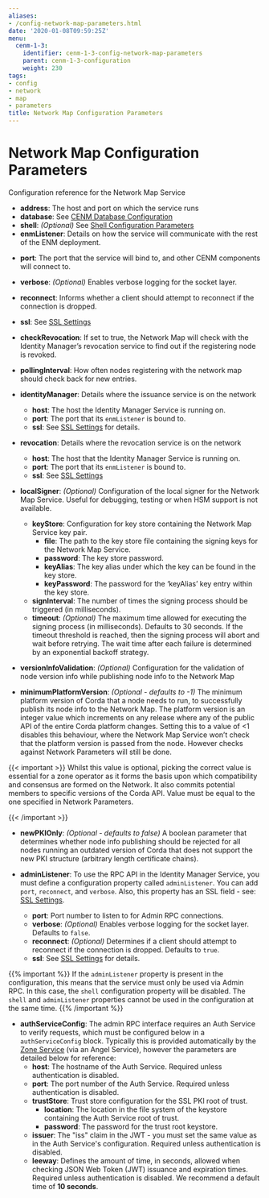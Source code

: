```yaml
---
aliases:
- /config-network-map-parameters.html
date: '2020-01-08T09:59:25Z'
menu:
  cenm-1-3:
    identifier: cenm-1-3-config-network-map-parameters
    parent: cenm-1-3-configuration
    weight: 230
tags:
- config
- network
- map
- parameters
title: Network Map Configuration Parameters
---
```



# Network Map Configuration Parameters

Configuration reference for the Network Map Service


* **address**:
The host and port on which the service runs
* **database**:
See [CENM Database Configuration](config-database.md)
* **shell**:
*(Optional)*  See [Shell Configuration Parameters](config-shell.md)
* **enmListener**:
Details on how the service will communicate with the rest of the ENM deployment.
<!-- Is ENM spelt out ealier in this doc?-->
  * **port**:
  The port that the service will bind to, and other CENM components will connect to.
  * **verbose**:
  *(Optional)* Enables verbose logging for the socket layer.
  * **reconnect**:
  Informs whether a client should attempt to reconnect if the connection is dropped.
  * **ssl**:
  See [SSL Settings](config-ssl.md)
* **checkRevocation**:
If set to true, the Network Map will check with the Identity Manager’s revocation service to find out if the registering node is revoked.
* **pollingInterval**:
How often nodes registering with the network map should check back for new entries.
* **identityManager**:
Details where the issuance service is on the network
  * **host**:
  The host the Identity Manager Service is running on.
  * **port**:
  The port that its `enmListener` is bound to.
  * **ssl**:
  See [SSL Settings](config-ssl.md) for details.
* **revocation**:
Details where the revocation service is on the network
  * **host**:
  The host that the Identity Manager Service is running on.
  * **port**:
  The port that its `enmListener` is bound to.
  * **ssl**:
  See [SSL Settings](config-ssl.md)
* **localSigner**:
*(Optional)* Configuration of the local signer for the Network Map Service. Useful for debugging, testing or when HSM support is not available.
  * **keyStore**:
  Configuration for key store containing the Network Map Service key pair.
    * **file**:
    The path to the key store file containing the signing keys for the Network Map Service.
    * **password**:
    The key store password.
    * **keyAlias**:
    The key alias under which the key can be found in the key store.
    * **keyPassword**:
    The password for the ‘keyAlias’ key entry within the key store.
  * **signInterval**:
  The number of times the signing process should be triggered (in milliseconds).
  * **timeout**:
  *(Optional)* The maximum time allowed for executing the signing process (in milliseconds). Defaults
  to 30 seconds. If the timeout threshold is reached, then the signing process will abort and wait before retrying. The wait time after each failure is determined by an exponential backoff strategy.




* **versionInfoValidation**:
*(Optional)* Configuration for the validation of node version info while publishing node info to the Network Map


* **minimumPlatformVersion**:
*(Optional - defaults to -1)* The minimum platform version of Corda that a node needs to run, to successfully publish its node info to the Network Map. The platform version is an integer value which increments on any release where any of the
public API of the entire Corda platform changes. Setting this to a value of <1 disables this behaviour, where the Network Map Service won’t check that the platform version is passed from the node. However checks against Network Parameters
will still be done.


{{< important >}}
Whilst this value is optional, picking the correct value is essential
for a zone operator as it forms the basis upon which compatibility and consensus
are formed on the Network. It also commits potential members to specific versions
of the Corda API. Value must be equal to the one specified in Network Parameters.


{{< /important >}}


* **newPKIOnly**:
*(Optional - defaults to false)* A boolean parameter that determines whether node info publishing should be rejected for all nodes running an outdated
version of Corda that does not support the new PKI structure (arbitrary length certificate chains).

* **adminListener**:
  To use the RPC API in the Identity Manager Service, you must define a configuration property called `adminListener`.
  You can add `port`, `reconnect`, and `verbose`. Also, this property has an SSL field - see: [SSL Settings](config-ssl.md).
  * **port**:
    Port number to listen to for Admin RPC connections.
  * **verbose**:
    *(Optional)* Enables verbose logging for the socket layer. Defaults to `false`.
  * **reconnect**:
    *(Optional)* Determines if a client should attempt to reconnect if the connection is dropped. Defaults to `true`.
  * **ssl**:
    See [SSL Settings](config-ssl.md) for details.

{{% important %}}
If the `adminListener` property is present in the configuration, this means that the service must only be used via Admin RPC. In this case, the `shell` configuration property will be disabled. The `shell` and `adminListener` properties cannot be used in the configuration at the same time.
{{% /important %}}

* **authServiceConfig**:
  The admin RPC interface requires an Auth Service to verify
  requests, which must be configured below in a `authServiceConfig` block. Typically
  this is provided automatically by the [Zone Service](zone-service.md) (via an Angel Service),
  however the parameters are detailed below for reference:
  * **host**: The hostname of the Auth Service. Required unless authentication is disabled.
  * **port**: The port number of the Auth Service. Required unless authentication is disabled.
  * **trustStore**:
  Trust store configuration for the SSL PKI root of trust.
    * **location**:
    The location in the file system of the keystore containing the Auth Service root of trust.
    * **password**:
    The password for the trust root keystore.
  * **issuer**: The \"iss\" claim in the JWT - you must set the same value as in the Auth Service's configuration. Required unless authentication is disabled.
  * **leeway**: Defines the amount of time, in seconds, allowed when checking JSON Web Token (JWT) issuance and expiration times. Required unless authentication is disabled. We recommend a default time of **10 seconds**.
